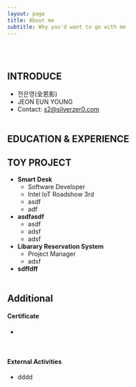 ```yaml
---
layout: page
title: About me
subtitle: Why you'd want to go with me
---
```

<br><br>

## INTRODUCE
- 전은영(全恩影)
- JEON EUN YOUNG
- Contact: s2@silverzer0.com
<br><br>

## EDUCATION & EXPERIENCE

  
## TOY PROJECT
- <b>Smart Desk</b>
  + Software Developer
  + Intel IoT Roadshow 3rd
  + asdf
  + adf
- <b>asdfasdf</b>
  + asdf
  + adsf
  + adsf
- <b>Libarary Reservation System</b>
  + Project Manager
  + adsf
- <b>sdffdff</b>
<br><br>

## Additional 
#### Certificate
- 
<br>

#### External Activities
- dddd
<br>

### 

